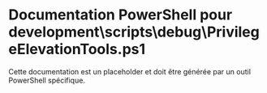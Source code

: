 # Documentation PowerShell pour development\scripts\debug\PrivilegeElevationTools.ps1

Cette documentation est un placeholder et doit être générée par un outil PowerShell spécifique.
